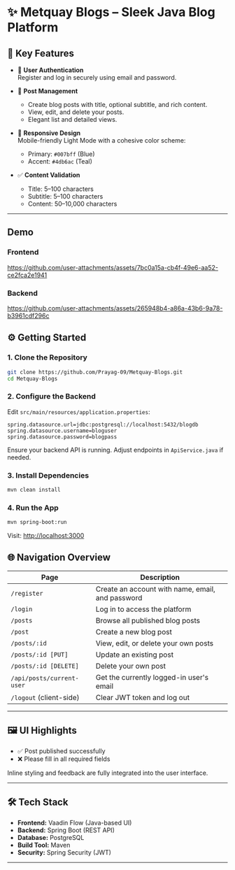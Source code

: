 # ✨ Metquay Blogs – Sleek Java Blog Platform


## 🚀 Key Features

- 🔐 **User Authentication**  
  Register and log in securely using email and password.

- 📝 **Post Management**  
  - Create blog posts with title, optional subtitle, and rich content.  
  - View, edit, and delete your posts.  
  - Elegant list and detailed views.

- 📱 **Responsive Design**  
  Mobile-friendly Light Mode with a cohesive color scheme:
    - Primary: `#007bff` (Blue)  
    - Accent: `#4db6ac` (Teal)

- ✅ **Content Validation**  
  - Title: 5–100 characters  
  - Subtitle: 5–100 characters 
  - Content: 50–10,000 characters

---
## Demo

### Frontend


https://github.com/user-attachments/assets/7bc0a15a-cb4f-49e6-aa52-ce2fca2e1941


### Backend


https://github.com/user-attachments/assets/265948b4-a86a-43b6-9a78-b3961cdf296c



## ⚙️ Getting Started

### 1. Clone the Repository

```bash
git clone https://github.com/Prayag-09/Metquay-Blogs.git
cd Metquay-Blogs
```

### 2. Configure the Backend

Edit `src/main/resources/application.properties`:

```properties
spring.datasource.url=jdbc:postgresql://localhost:5432/blogdb
spring.datasource.username=bloguser
spring.datasource.password=blogpass
```

Ensure your backend API is running. Adjust endpoints in `ApiService.java` if needed.

### 3. Install Dependencies

```bash
mvn clean install
```

### 4. Run the App

```bash
mvn spring-boot:run
```

Visit: [http://localhost:3000](http://localhost:3000)


## 🌐 Navigation Overview

| Page                  | Description                                      |
|-----------------------|--------------------------------------------------|
| `/register`           | Create an account with name, email, and password |
| `/login`              | Log in to access the platform                    |
| `/posts`              | Browse all published blog posts                  |
| `/post`               | Create a new blog post                           |
| `/posts/:id`          | View, edit, or delete your own posts             |
| `/posts/:id [PUT]`    | Update an existing post                          |
| `/posts/:id [DELETE]` | Delete your own post                             |
| `/api/posts/current-user` | Get the currently logged-in user's email  |
| `/logout` (client-side)  | Clear JWT token and log out                  |
---

## 🖼️ UI Highlights

- ✅ Post published successfully  
- ❌ Please fill in all required fields

Inline styling and feedback are fully integrated into the user interface.

---

## 🛠️ Tech Stack

- **Frontend:** Vaadin Flow (Java-based UI)
- **Backend:** Spring Boot (REST API)
- **Database:** PostgreSQL
- **Build Tool:** Maven
- **Security:**  Spring Security (JWT)

---
